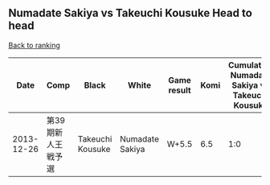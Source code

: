 ## Numadate Sakiya vs Takeuchi Kousuke Head to head

[Back to ranking](../../index.md)




| **Date** | **Comp** | **Black** | **White** | **Game result** | **Komi** | **Cumulative Numadate Sakiya vs Takeuchi Kousuke** | **Numadate Sakiya streak** | **Takeuchi Kousuke streak** | 
| --- | --- | --- | --- | --- | --- | --- | --- | --- |
| 2013-12-26 | 第39期新人王戦予選 | Takeuchi Kousuke | Numadate Sakiya | W+5.5 | 6.5 | 1:0 | 1 | 0 |




